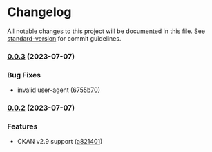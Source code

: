 # Changelog

All notable changes to this project will be documented in this file. See [standard-version](https://github.com/conventional-changelog/standard-version) for commit guidelines.

### [0.0.3](https://github.com/DataShades/ckanext-federated-index/compare/v0.0.2...v0.0.3) (2023-07-07)


### Bug Fixes

* invalid user-agent ([6755b70](https://github.com/DataShades/ckanext-federated-index/commit/6755b7048b3f8fd34d939a85c77a59cad6da92ac))

### [0.0.2](https://github.com/DataShades/ckanext-federated-index/compare/v0.0.1...v0.0.2) (2023-07-07)


### Features

* CKAN v2.9 support ([a821401](https://github.com/DataShades/ckanext-federated-index/commit/a821401a903328795f503c6d2dd9e0b1d69dc2eb))
